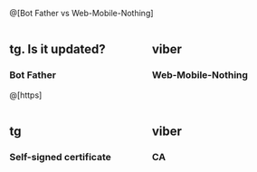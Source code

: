 <style>
.left{
  float: left;
  width: 50%;
  text-align: left;
}
.right{
  float: right;
  width: 50%;
}
</style>


@[Bot Father vs Web-Mobile-Nothing]

<div class="left">
  
## tg. Is it updated?

### Bot Father

</div>
<div class="right">

## viber

### Web-Mobile-Nothing
</div>

---

@[https]

<div class="left">

## tg

### Self-signed certificate
</div>
<div class="right">

## viber

### CA
</div>

---
